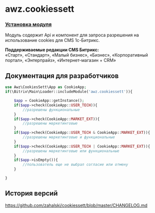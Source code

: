 # awz.cookiessett

### [Установка модуля](https://github.com/zahalski/cookiessett/tree/main/docs/install.md)


<!-- desc-start -->

Модуль содержит Api и компонент для запроса разрешения на использование cookies для CMS 1c-Битрикс.

**Поддерживаемые редакции CMS Битрикс:**<br>
«Старт», «Стандарт», «Малый бизнес», «Бизнес», «Корпоративный портал», «Энтерпрайз», «Интернет-магазин + CRM»

<!-- desc-end -->

<!-- docs-start -->

## Документация для разработчиков

```php
use Awz\CookiesSett\App as CookieApp;
if(\Bitrix\Main\Loader::includeModule('awz.cookiessett')){

	$app = CookieApp::getInstance();
	if($app->check(CookieApp::USER_TECH)){
		//разрешены функциональные
	}
	if($app->check(CookieApp::MARKET_EXT)){
		//разрешены маркетинговые
	}
	if($app->check(CookieApp::USER_TECH & CookieApp::MARKET_EXT)){
		//разрешены маркетинговые и функциональные
	}
	if($app->check(CookieApp::USER_TECH | CookieApp::MARKET_EXT)){
		//разрешены маркетинговые или функциональные
	}
	if($app->isEmpty()){
		//пользователь еще не выбрал согласие или отмену
	}

}
```

<!-- docs-end -->

<!-- cl-start -->
## История версий

https://github.com/zahalski/cookiessett/blob/master/CHANGELOG.md

<!-- cl-end -->

